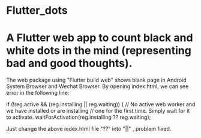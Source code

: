 # Flutter_dots
# A Flutter web app to count black and white dots in the mind (representing bad and good thoughts).
The web package using "Flutter build web" shows blank page in Android System Browser and Wechat Browser. 
By opening index.html, we can see error in the following line:

if (!reg.active && (reg.installing || reg.waiting)) {
// No active web worker and we have installed or are installing
// one for the first time. Simply wait for it to activate.
waitForActivation(reg.installing ?? reg.waiting);

Just change the above index.html file "??" into "||" , problem fixed.

